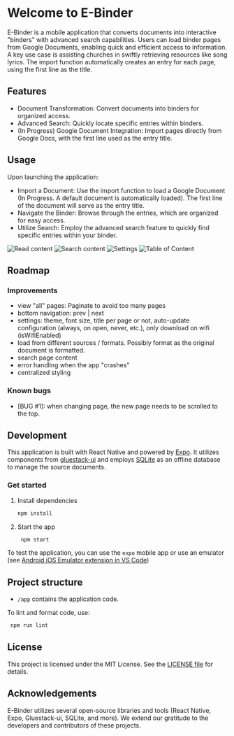# Welcome to E-Binder

E-Binder is a mobile application that converts documents into interactive "binders" with advanced search capabilities. Users can load binder pages from Google Documents, enabling quick and efficient access to information. A key use case is assisting churches in swiftly retrieving resources like song lyrics. The import function automatically creates an entry for each page, using the first line as the title.

## Features

* Document Transformation: Convert documents into binders for organized access.
* Advanced Search: Quickly locate specific entries within binders.
* (In Progress) Google Document Integration: Import pages directly from Google Docs, with the first line used as the entry title.

## Usage

Upon launching the application:

* Import a Document: Use the import function to load a Google Document (In Progress. A default document is automatically loaded). The first line of the document will serve as the entry title.
* Navigate the Binder: Browse through the entries, which are organized for easy access.
* Utilize Search: Employ the advanced search feature to quickly find specific entries within your binder.

![Read content](https://github.com/dlyfoung/e-binder/blob/fcf6d29d98732d7c6efcc3a9a01dc20c39cf9644/assets/screenshots/Screenshot-Reader.png)
![Search content](https://github.com/dlyfoung/e-binder/blob/fcf6d29d98732d7c6efcc3a9a01dc20c39cf9644/assets/screenshots/Screenshot-Search.png)
![Settings](https://github.com/dlyfoung/e-binder/blob/fcf6d29d98732d7c6efcc3a9a01dc20c39cf9644/assets/screenshots/Screenshot-Settings.png)
![Table of Content](https://github.com/dlyfoung/e-binder/blob/fcf6d29d98732d7c6efcc3a9a01dc20c39cf9644/assets/screenshots/Screenshot-TableOfContent.png)

## Roadmap
### Improvements
- view "all" pages: Paginate to avoid too many pages
- bottom navigation: prev | next
- settings: theme, font size, title per page or not, auto-update configuration (always, on open, never, etc.), only download on wifi (isWifiEnabled)
- load from different sources / formats. Possibly format as the original document is formatted.
- search page content
- error handling when the app "crashes"
- centralized styling

### Known bugs
- [BUG #1]: when changing page, the new page needs to be scrolled to the top.


## Development

This application is built with React Native and powered by [Expo](https://expo.dev). It utilizes components from [gluestack-ui](https://gluestack.io) and employs [SQLite](https://docs.expo.dev/versions/latest/sdk/sqlite/) as an offline database to manage the source documents.

### Get started

1. Install dependencies

   ```bash
   npm install
   ```

2. Start the app

   ```bash
    npm start
   ```

To test the application, you can use the `expo` mobile app or use an emulator (see [Android iOS Emulator extension in VS Code](https://marketplace.visualstudio.com/items?itemName=DiemasMichiels.emulate))


## Project structure

* `/app` contains the application code.


To lint and format code, use:

   ```bash
    npm run lint
   ```


## License

This project is licensed under the MIT License. See the [LICENSE file](https://github.com/dlyfoung/e-binder/blob/main/LICENSE.md) for details.

## Acknowledgements

E-Binder utilizes several open-source libraries and tools (React Native, Expo, Gluestack-ui, SQLite, and more). We extend our gratitude to the developers and contributors of these projects.